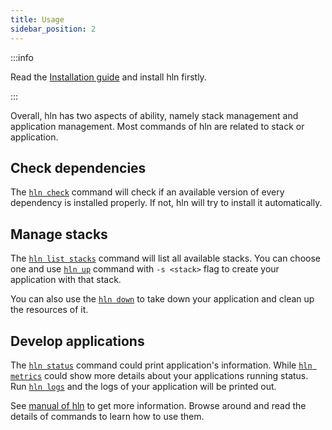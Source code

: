 ```yaml
---
title: Usage
sidebar_position: 2
---
```


:::info

Read the [Installation guide](/docs/getting_started/installation) and install hln firstly.

:::

Overall, hln has two aspects of ability, namely stack management and application management. Most commands of hln are related to stack or application.

## Check dependencies

The [`hln check`](commands/hln_check) command will check if an available version of every dependency is installed properly. If not, hln will try to install it automatically.

## Manage stacks

The [`hln list stacks`](commands/hln_list_stacks) command will list all available stacks. You can choose one and use [`hln up`](commands/hln_up) command with `-s <stack>` flag to create your application with that stack.

You can also use the [`hln down`](commands/hln_down) to take down your application and clean up the resources of it.

## Develop applications

The [`hln status`](commands/hln_status) command could print application's information. While [`hln metrics`](commands/hln_metrics) could show more details about your applications running status. Run [`hln logs`](commands/hln_logs) and the logs of your application will be printed out.

See [manual of hln](commands/hln) to get more information. Browse around and read the details of commands to learn how to use them.
